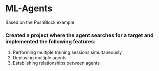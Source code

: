 # ML-Agents


Based on the PushBlock example

### Created a project where the agent searches for a target and implemented the following features:

1. Performing multiple training sessions simultaneously
2. Deploying multiple agents
3. Establishing relationships between agents

